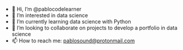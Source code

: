 - 👋 Hi, I’m @pablocodelearner
- 👀 I’m interested in data science
- 🌱 I’m currently learning data science with Python
- 💞️ I’m looking to collaborate on projects to develop a portfolio in data science
- 📫 How to reach me: pablosound@protonmail.com 

<!---
pablocodelearner/pablocodelearner is a ✨ special ✨ repository because its `README.md` (this file) appears on your GitHub profile.
You can click the Preview link to take a look at your changes.
--->
